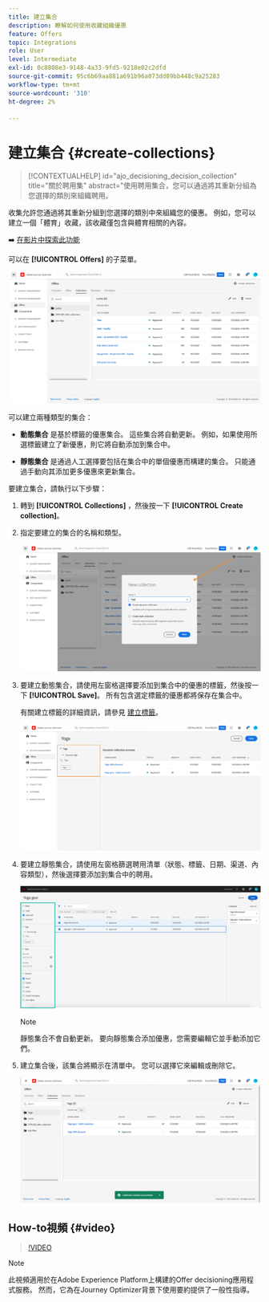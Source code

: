 ```yaml
---
title: 建立集合
description: 瞭解如何使用收藏組織優惠
feature: Offers
topic: Integrations
role: User
level: Intermediate
exl-id: 0c8808e3-9148-4a33-9fd5-9218e02c2dfd
source-git-commit: 95c6b69aa881a691b96a073dd89bb448c9a25283
workflow-type: tm+mt
source-wordcount: '310'
ht-degree: 2%

---
```


# 建立集合 {#create-collections}

>[!CONTEXTUALHELP]
>id="ajo_decisioning_decision_collection"
>title="關於聘用集"
>abstract="使用聘用集合，您可以通過將其重新分組為您選擇的類別來組織聘用。

收集允許您通過將其重新分組到您選擇的類別中來組織您的優惠。 例如，您可以建立一個「體育」收藏，該收藏僅包含與體育相關的內容。

➡️ [在影片中探索此功能](#video)

可以在 **[!UICONTROL Offers]** 的子菜單。

![](../assets/collections_list.png)

可以建立兩種類型的集合：

* **動態集合** 是基於標籤的優惠集合。 這些集合將自動更新。 例如，如果使用所選標籤建立了新優惠，則它將自動添加到集合中。

* **靜態集合** 是通過人工選擇要包括在集合中的單個優惠而構建的集合。 只能通過手動向其添加更多優惠來更新集合。

要建立集合，請執行以下步驟：

1. 轉到 **[!UICONTROL Collections]** ，然後按一下 **[!UICONTROL Create collection]**。

1. 指定要建立的集合的名稱和類型。

   ![](../assets/collection_create.png)

1. 要建立動態集合，請使用左窗格選擇要添加到集合中的優惠的標籤，然後按一下 **[!UICONTROL Save]**。 所有包含選定標籤的優惠都將保存在集合中。

   有關建立標籤的詳細資訊，請參見 [建立標籤](../offer-library/creating-tags.md)。

   ![](../assets/dynamic_collection.png)

1. 要建立靜態集合，請使用左窗格篩選聘用清單（狀態、標籤、日期、渠道、內容類型），然後選擇要添加到集合中的聘用。

   ![](../assets/static_collection.png)

   >[!NOTE]
   >
   >靜態集合不會自動更新。 要向靜態集合添加優惠，您需要編輯它並手動添加它們。

1. 建立集合後，該集合將顯示在清單中。 您可以選擇它來編輯或刪除它。

   ![](../assets/collection_created.png)

## How-to視頻 {#video}

>[!VIDEO](https://video.tv.adobe.com/v/329376?quality=12)

>[!NOTE]
>
>此視頻適用於在Adobe Experience Platform上構建的Offer decisioning應用程式服務。 然而，它為在Journey Optimizer背景下使用要約提供了一般性指導。
